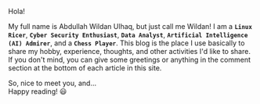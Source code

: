 Hola! 

My full name is Abdullah Wildan Ulhaq, but just call me Wildan! I am a **`Linux Ricer`**, **`Cyber Security Enthusiast`**, **`Data Analyst`**, **`Artificial Intelligence (AI) Admirer`**, and a **`Chess Player`**. This blog is the place I use basically to share my hobby, experience, thoughts, and other activities I'd like to share. If you don't mind, you can give some greetings or anything in the comment section at the bottom of each article in this site.

So, nice to meet you, and...    
Happy reading! 😃

